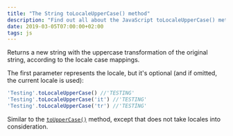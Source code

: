 ```yaml
---
title: "The String toLocaleUpperCase() method"
description: "Find out all about the JavaScript toLocaleUpperCase() method of a string"
date: 2019-03-05T07:00:00+02:00
tags: js
---
```


Returns a new string with the uppercase transformation of the original string, according to the locale case mappings.

The first parameter represents the locale, but it's optional (and if omitted, the current locale is used):

```js
'Testing'.toLocaleUpperCase() //'TESTING'
'Testing'.toLocaleUpperCase('it') //'TESTING'
'Testing'.toLocaleUpperCase('tr') //'TESTİNG'
```

Similar to the [`toUpperCase()`](/javascript-string-touppercase/) method, except that does not take locales into consideration.
